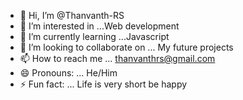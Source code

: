 - 👋 Hi, I’m @Thanvanth-RS
- 👀 I’m interested in ...Web development
- 🌱 I’m currently learning ...Javascript
- 💞️ I’m looking to collaborate on ... My future projects
- 📫 How to reach me ... thanvanthrs@gmail.com
- 😄 Pronouns: ... He/Him
- ⚡ Fun fact: ... Life is very short be happy

<!---
Thanvanth-RS/Thanvanth-RS is a ✨ special ✨ repository because its `README.md` (this file) appears on your GitHub profile.
You can click the Preview link to take a look at your changes.
--->
